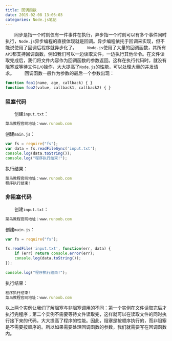 ```yaml
---
title: 回调函数
date: 2019-02-08 13:05:03
categories: Node.js笔记
---
```

&emsp;&emsp;同步是指一个时刻仅有一件事件在执行，异步指一个时刻可以有多个事件同时执行，`Node.js`异步编程的直接体现就是回调。异步编程依托于回调来实现，但不能说使用了回调后程序就异步化了。
&emsp;&emsp;`Node.js`使用了大量的回调函数，其所有`API`都支持回调函数，例如我们可以一边读取文件，一边执行其他命令。在文件读取完成后，我们将文件内容作为回调函数的参数返回。这样在执行代码时，就没有阻塞或等待文件`I/O`操作，大大提高了`Node.js`的性能，可以处理大量的并发请求。
&emsp;&emsp;回调函数一般作为参数的最后一个参数出现：

``` javascript
function foo1(name, age, callback) { }
function foo2(value, callback1, callback2) { }
```

### 阻塞代码

&emsp;&emsp;创建`input.txt`：

``` javascript
菜鸟教程官网地址：www.runoob.com
```

创建`main.js`：

``` javascript
var fs = require("fs");
var data = fs.readFileSync('input.txt');
console.log(data.toString());
console.log("程序执行结束!");
```

执行结果：

``` javascript
菜鸟教程官网地址：www.runoob.com
程序执行结束!
```

### 非阻塞代码

&emsp;&emsp;创建`input.txt`：

``` javascript
菜鸟教程官网地址：www.runoob.com
```

创建`main.js`：

``` javascript
var fs = require("fs");
​
fs.readFile('input.txt', function(err, data) {
    if (err) return console.error(err);
    console.log(data.toString());
});
​
console.log("程序执行结束!");
```

执行结果：

``` javascript
程序执行结束!
菜鸟教程官网地址：www.runoob.com
```

以上两个实例让我们了解阻塞与非阻塞调用的不同：第一个实例在文件读取完后才执行完程序；第二个实例不需要等待文件读取完，这样就可以在读取文件的同时执行接下来的代码，大大提高了程序的性能。因此，阻塞是按顺序执行的，而非阻塞是不需要按顺序的。所以如果需要处理回调函数的参数，我们就需要写在回调函数内。